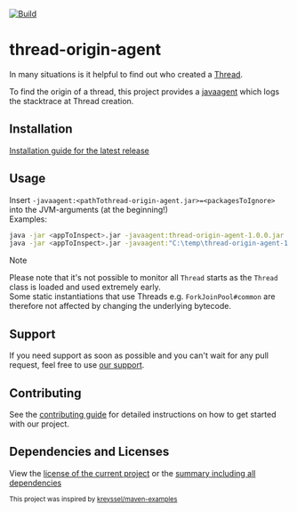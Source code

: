 [![Build](https://img.shields.io/github/actions/workflow/status/xdev-software/thread-origin-agent/checkBuild.yml?branch=develop)](https://github.com/xdev-software/thread-origin-agent/actions/workflows/checkBuild.yml?query=branch%3Adevelop)

# thread-origin-agent

In many situations is it helpful to find out who created a [Thread](https://docs.oracle.com/en/java/javase/21/docs/api/java.base/java/lang/Thread.html).

To find the origin of a thread, this project provides a [javaagent](https://docs.oracle.com/en/java/javase/21/docs/api/java.instrument/java/lang/instrument/package-summary.html) which logs the stacktrace at Thread creation.

## Installation
[Installation guide for the latest release](https://github.com/xdev-software/thread-origin-agent/releases/latest#Installation)

## Usage
Insert ``-javaagent:<pathTothread-origin-agent.jar>=<packagesToIgnore>`` into the JVM-arguments (at the beginning!)<br/>
Examples:
```bash
java -jar <appToInspect>.jar -javaagent:thread-origin-agent-1.0.0.jar
java -jar <appToInspect>.jar -javaagent:"C:\temp\thread-origin-agent-1.0.0.jar"=sun/awt,sun/java2d
```

> [!NOTE]
> Please note that it's not possible to monitor all ``Thread`` starts as the ``Thread`` class is loaded and used extremely early.<br/>
> Some static instantiations that use Threads e.g. ``ForkJoinPool#common`` are therefore not affected by changing the underlying bytecode.

## Support
If you need support as soon as possible and you can't wait for any pull request, feel free to use [our support](https://xdev.software/en/services/support).

## Contributing
See the [contributing guide](./CONTRIBUTING.md) for detailed instructions on how to get started with our project.

## Dependencies and Licenses
View the [license of the current project](LICENSE) or the [summary including all dependencies](https://xdev-software.github.io/thread-origin-agent/dependencies)

<sub>This project was inspired by [kreyssel/maven-examples](https://github.com/kreyssel/maven-examples)</sub>

